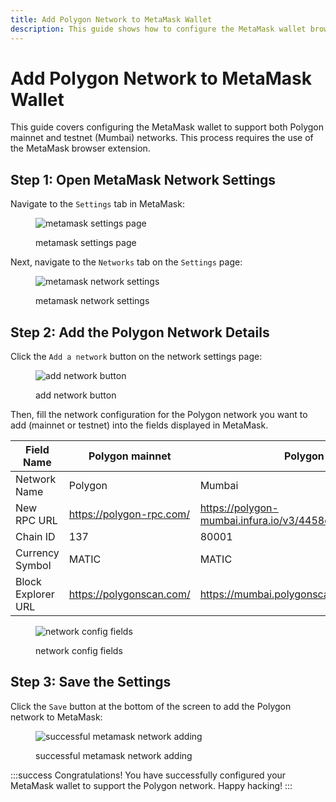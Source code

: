 ```yaml
---
title: Add Polygon Network to MetaMask Wallet
description: This guide shows how to configure the MetaMask wallet browser extension to support both Polygon mainnet and testnet (Mumbai) networks.
---
```


# Add Polygon Network to MetaMask Wallet

This guide covers configuring the MetaMask wallet to support both Polygon mainnet and testnet (Mumbai) networks. This process requires the use of the MetaMask browser extension.

## Step 1: Open MetaMask Network Settings

Navigate to the `Settings` tab in MetaMask:

<figure>

![metamask settings page](/images/metamask-settings-page.png '#width=50%')

<figcaption>metamask settings page</figcaption>
</figure>

Next, navigate to the `Networks` tab on the `Settings` page:

<figure>

![metamask network settings](/images/metamask-network-settings.png)

<figcaption>metamask network settings</figcaption>
</figure>

## Step 2: Add the Polygon Network Details

Click the `Add a network` button on the network settings page:

<figure>

![add network button](/images/add-network-button.png)

<figcaption>add network button</figcaption>
</figure>

Then, fill the network configuration for the Polygon network you want to add (mainnet or testnet) into the fields displayed in MetaMask.

| Field Name | Polygon mainnet | Polygon testnet (Mumbai) |
| - | - | - |
| Network Name | Polygon | Mumbai |
| New RPC URL | https://polygon-rpc.com/ | https://polygon-mumbai.infura.io/v3/4458cf4d1689497b9a38b1d6bbf05e78 |
| Chain ID | 137 | 80001 |
| Currency Symbol | MATIC | MATIC |
| Block Explorer URL | https://polygonscan.com/ | https://mumbai.polygonscan.com |

<figure>

![network config fields](/images/network-config-fields.png)

<figcaption>network config fields</figcaption>
</figure>

## Step 3: Save the Settings

Click the `Save` button at the bottom of the screen to add the Polygon network to MetaMask:

<figure>

![successful metamask network adding](/images/successful-metamask-network-adding.png '#width=50%')

<figcaption>successful metamask network adding</figcaption>
</figure>

:::success Congratulations!
You have successfully configured your MetaMask wallet to support the Polygon network. Happy hacking!
:::
